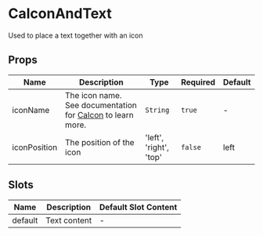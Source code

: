 # CaIconAndText

Used to place a text together with an icon

## Props

<!-- @vuese:CaIconAndText:props:start -->
|Name|Description|Type|Required|Default|
|---|---|---|---|---|
|iconName|The icon name. See documentation for [CaIcon](/components/CaIcon) to learn more.|`String`|`true`|-|
|iconPosition|The position of the icon|'left', 'right', 'top'|`false`|left|

<!-- @vuese:CaIconAndText:props:end -->


## Slots

<!-- @vuese:CaIconAndText:slots:start -->
|Name|Description|Default Slot Content|
|---|---|---|
|default|Text content|-|

<!-- @vuese:CaIconAndText:slots:end -->


